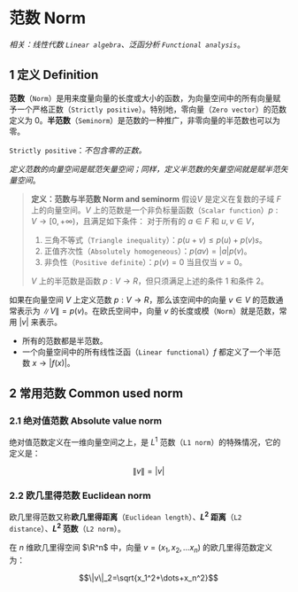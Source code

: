 <!-- @import "../引用/my-style.less" -->

# 范数 Norm

*相关：线性代数 `Linear algebra`、泛函分析 `Functional analysis`*。

## $1$ 定义 Definition

**范数**（`Norm`）是用来度量向量的长度或大小的函数，为向量空间中的所有向量赋予一个严格正数（`Strictly positive`）。特别地，零向量（`Zero vector`）的范数定义为 0。**半范数**（`Seminorm`）是范数的一种推广，非零向量的半范数也可以为零。

`Strictly positive`：*不包含零的正数。*

*定义范数的向量空间是赋范矢量空间；同样，定义半范数的矢量空间就是赋半范矢量空间*。

> **定义：范数与半范数 Norm and seminorm**
> 假设$V$ 是定义在复数的子域 $F$ 上的向量空间。$V$ 上的范数是一个非负标量函数（`Scalar function`）$p:V \rightarrow [0, +\infty)$，且满足如下条件：
> 对于所有的 $a \in F$ 和 $u,v \in V$，
> 1. 三角不等式（`Triangle inequality`）：$p(u + v) ≤ p(u) + p(v)s$。
> 2. 正值齐次性（`Absolutely homogeneous`）：$p(av) = |a| p(v)$。
> 3. 非负性（`Positive definite`）：$p(v) = 0$ 当且仅当 $v=0$。
>
> $V$ 上的半范数是函数 $p: V \rightarrow R$，但只须满足上述的条件 1 和条件 2。

如果在向量空间 $V$ 上定义范数 $p: V \rightarrow R$，那么该空间中的向量 $v \in V$ 的范数通常表示为 $\|V\| =p(v)$。在欧氏空间中，向量 $v$ 的长度或模（`Norm`）就是范数，常用 $|v|$ 来表示。

- 所有的范数都是半范数。
- 一个向量空间中的所有线性泛函（`Linear functional`）$f$ 都定义了一个半范数 $x \rightarrow |f(x)|$。

## $2$ 常用范数 Common used norm

### $2.1$ 绝对值范数 Absolute value norm

绝对值范数定义在一维向量空间之上，是 $L^1$ 范数（`L1 norm`）的特殊情况，它的定义是：

$$\|v\|=|v|$$

### $2.2$ 欧几里得范数 Euclidean norm

欧几里得范数又称**欧几里得距离**（`Euclidean length`）、**$L^2$ 距离**（`L2 distance`）、**$L^2$ 范数**（`L2 norm`）。

在 $n$ 维欧几里得空间 $\R^n$ 中，向量 $v=(x_1, x_2, \dots x_n)$ 的欧几里得范数定义为：

$$\|v\|_2=\sqrt{x_1^2+\dots+x_n^2}$$

